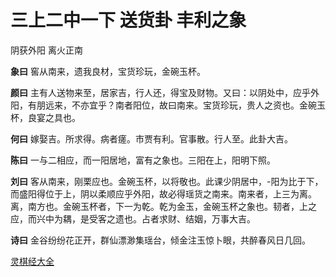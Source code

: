 # 三上二中一下 送货卦 丰利之象

阴获外阳 离火正南

**象曰** 窖从南来，遗我良材，宝货珍玩，金碗玉杯。

**颜曰** 主有人送物来至，居家吉，行人还，得宝及财物。又曰：以阴处中，应乎外阳，有朋远来，不亦宜乎？南者阳位，故曰南来。宝货珍玩，贵人之资也。金碗玉杯，良宴之具也。

**何曰** 嫁娶吉。所求得。病者瘥。市贾有利。官事散。行人至。此卦大吉。

**陈曰** 一与二相应，而一阳居地，富有之象也。三阳在上，阳明下照。

**刘曰** 客从南来，刚栗应也。金碗玉杯，以将敬也。此课少阴居中，-阳为比于下，而盛阳得位于上，阴以柔顺应乎外阳，故必得瑶货之南来。南来者，上三为离。离，南方也。金碗玉杯者，下一为乾。乾为金玉，金碗玉杯之象也。韧者，上之应，而兴中为耦，是受客之遗也。占者求财、结姻，万事大吉。

**诗曰** 金谷纷纷花正开，群仙漂渺集瑶台，倾金注玉惊卜眼，共醉春风日几回。

[灵棋经大全](README.md)
